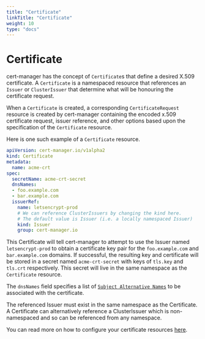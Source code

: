 ```yaml
---
title: "Certificate"
linkTitle: "Certificate"
weight: 10
type: "docs"
---
```


# Certificate

cert-manager has the concept of `Certificate`s that define a desired X.509
certificate. A `Certificate` is a namespaced resource that references an
`Issuer` or `ClusterIssuer` that determine what will be honouring the
certificate request.

When a `Certificate` is created, a corresponding `CertificateRequest` resource is
created by cert-manager containing the encoded x.509 certificate request, issuer
reference, and other options based upon the specification of the `Certificate`
resource.

Here is one such example of a `Certificate` resource.

```yaml
apiVersion: cert-manager.io/v1alpha2
kind: Certificate
metadata:
  name: acme-crt
spec:
  secretName: acme-crt-secret
  dnsNames:
  - foo.example.com
  - bar.example.com
  issuerRef:
    name: letsencrypt-prod
    # We can reference ClusterIssuers by changing the kind here.
    # The default value is Issuer (i.e. a locally namespaced Issuer)
    kind: Issuer
    group: cert-manager.io
```

This Certificate will tell cert-manager to attempt to use the Issuer named
`letsencrypt-prod` to obtain a certificate key pair for the `foo.example.com`
and `bar.example.com` domains. If successful, the resulting key and certificate
will be stored in a secret named `acme-crt-secret` with keys of `tls.key` and
`tls.crt` respectively. This secret will live in the same namespace as the
`Certificate` resource.

The `dnsNames` field specifies a list of [`Subject Alternative
Names`](https://en.wikipedia.org/wiki/Subject_Alternative_Name) to be associated
with the certificate.

The referenced Issuer must exist in the same namespace as the Certificate.
A Certificate can alternatively reference a ClusterIssuer which is
non-namespaced and so can be referenced from any namespace.

You can read more on how to configure your certificate resources
[here](../usage/certificates.md).
